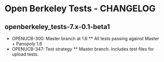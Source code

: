Open Berkeley Tests - CHANGELOG
==============================

openberkeley_tests-7.x-0.1-beta1
------------------------------
* OPENUCB-300: Master branch at 1.6
** All tests passing against Master + Panopoly 1.6
* OPENUCB-347: Test strategy
** Master branch. Includes test files for upload tests.